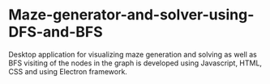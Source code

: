 # Maze-generator-and-solver-using-DFS-and-BFS

Desktop application for visualizing maze generation and solving as well as BFS visiting of the nodes in the graph is developed using Javascript, HTML, CSS and using Electron framework. 
